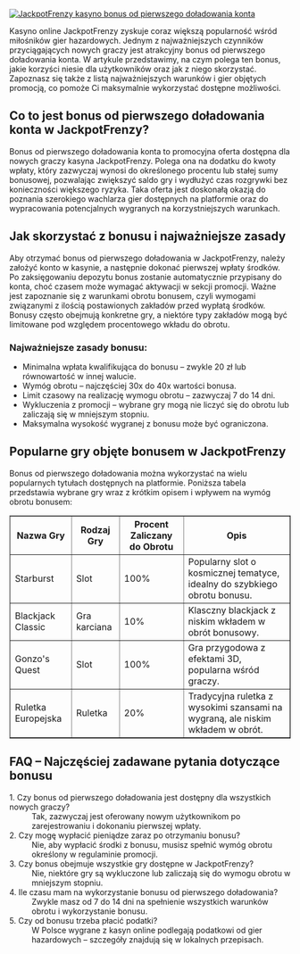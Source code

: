 [![JackpotFrenzy kasyno bonus od pierwszego doładowania konta](https://123-caf.pages.dev/gitsignup.png)](https://vrmoo.ru/Bt82HjjY)

<div>   <p>Kasyno online JackpotFrenzy zyskuje coraz większą popularność wśród miłośników gier hazardowych. Jednym z najważniejszych czynników przyciągających nowych graczy jest atrakcyjny bonus od pierwszego doładowania konta. W artykule przedstawimy, na czym polega ten bonus, jakie korzyści niesie dla użytkowników oraz jak z niego skorzystać. Zapoznasz się także z listą najważniejszych warunków i gier objętych promocją, co pomoże Ci maksymalnie wykorzystać dostępne możliwości.</p>      <h2>Co to jest bonus od pierwszego doładowania konta w JackpotFrenzy?</h2>   <p>Bonus od pierwszego doładowania konta to promocyjna oferta dostępna dla nowych graczy kasyna JackpotFrenzy. Polega ona na dodatku do kwoty wpłaty, który zazwyczaj wynosi do określonego procentu lub stałej sumy bonusowej, pozwalając zwiększyć saldo gry i wydłużyć czas rozgrywki bez konieczności większego ryzyka. Taka oferta jest doskonałą okazją do poznania szerokiego wachlarza gier dostępnych na platformie oraz do wypracowania potencjalnych wygranych na korzystniejszych warunkach.</p>      <h2>Jak skorzystać z bonusu i najważniejsze zasady</h2>   <p>Aby otrzymać bonus od pierwszego doładowania w JackpotFrenzy, należy założyć konto w kasynie, a następnie dokonać pierwszej wpłaty środków. Po zaksięgowaniu depozytu bonus zostanie automatycznie przypisany do konta, choć czasem może wymagać aktywacji w sekcji promocji. Ważne jest zapoznanie się z warunkami obrotu bonusem, czyli wymogami związanymi z ilością postawionych zakładów przed wypłatą środków. Bonusy często obejmują konkretne gry, a niektóre typy zakładów mogą być limitowane pod względem procentowego wkładu do obrotu.</p>      <h3>Najważniejsze zasady bonusu:</h3>   <ul>     <li>Minimalna wpłata kwalifikująca do bonusu – zwykle 20 zł lub równowartość w innej walucie.</li>     <li>Wymóg obrotu – najczęściej 30x do 40x wartości bonusa.</li>     <li>Limit czasowy na realizację wymogu obrotu – zazwyczaj 7 do 14 dni.</li>     <li>Wykluczenia z promocji – wybrane gry mogą nie liczyć się do obrotu lub zaliczają się w mniejszym stopniu.</li>     <li>Maksymalna wysokość wygranej z bonusu może być ograniczona.</li>   </ul>      <h2>Popularne gry objęte bonusem w JackpotFrenzy</h2>   <p>Bonus od pierwszego doładowania można wykorzystać na wielu popularnych tytułach dostępnych na platformie. Poniższa tabela przedstawia wybrane gry wraz z krótkim opisem i wpływem na wymóg obrotu bonusem:</p>      <table border="1" cellpadding="8" cellspacing="0">     <thead>       <tr>         <th>Nazwa Gry</th>         <th>Rodzaj Gry</th>         <th>Procent Zaliczany do Obrotu</th>         <th>Opis</th>       </tr>     </thead>     <tbody>       <tr>         <td>Starburst</td>         <td>Slot</td>         <td>100%</td>         <td>Popularny slot o kosmicznej tematyce, idealny do szybkiego obrotu bonusu.</td>       </tr>       <tr>         <td>Blackjack Classic</td>         <td>Gra karciana</td>         <td>10%</td>         <td>Klasczny blackjack z niskim wkładem w obrót bonusowy.</td>       </tr>       <tr>         <td>Gonzo's Quest</td>         <td>Slot</td>         <td>100%</td>         <td>Gra przygodowa z efektami 3D, popularna wśród graczy.</td>       </tr>       <tr>         <td>Ruletka Europejska</td>         <td>Ruletka</td>         <td>20%</td>         <td>Tradycyjna ruletka z wysokimi szansami na wygraną, ale niskim wkładem w obrót.</td>       </tr>     </tbody>   </table>      <h2>FAQ – Najczęściej zadawane pytania dotyczące bonusu</h2>   <dl>     <dt>1. Czy bonus od pierwszego doładowania jest dostępny dla wszystkich nowych graczy?</dt>     <dd>Tak, zazwyczaj jest oferowany nowym użytkownikom po zarejestrowaniu i dokonaniu pierwszej wpłaty.</dd>        <dt>2. Czy mogę wypłacić pieniądze zaraz po otrzymaniu bonusu?</dt>     <dd>Nie, aby wypłacić środki z bonusu, musisz spełnić wymóg obrotu określony w regulaminie promocji.</dd>        <dt>3. Czy bonus obejmuje wszystkie gry dostępne w JackpotFrenzy?</dt>     <dd>Nie, niektóre gry są wykluczone lub zaliczają się do wymogu obrotu w mniejszym stopniu.</dd>        <dt>4. Ile czasu mam na wykorzystanie bonusu od pierwszego doładowania?</dt>     <dd>Zwykle masz od 7 do 14 dni na spełnienie wszystkich warunków obrotu i wykorzystanie bonusu.</dd>        <dt>5. Czy od bonusu trzeba płacić podatki?</dt>     <dd>W Polsce wygrane z kasyn online podlegają podatkowi od gier hazardowych – szczegóły znajdują się w lokalnych przepisach.</dd>   </dl>   </div>